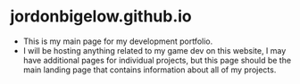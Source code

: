# jordonbigelow.github.io
- This is my main page for my development portfolio.
- I will be hosting anything related to my game dev on this website, I may have additional pages for individual projects, but this page should be the main landing page that contains information about all of my projects.
